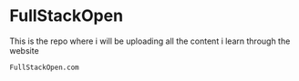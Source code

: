 # FullStackOpen
This is the repo where i will be uploading all the content i learn through the website 

`FullStackOpen.com`